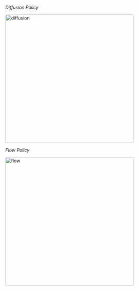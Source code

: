 <div class="image-container"> <div class="image-item"> <p><em>Diffusion Policy</em></p> <img src="https://github.com/chen-xu-tri/test/blob/main/vis_diffusion.gif" alt="diffusion" width="400"/> </div> <div class="image-item"> <p><em>Flow Policy</em></p> <img src="https://github.com/chen-xu-tri/test/blob/main/vis_flow.gif" alt="flow" width="400"/> </div> </div>
